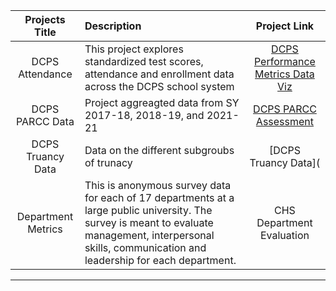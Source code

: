 |Projects Title| Description | Project Link
| :---:       |    :----  |          :---: |
| DCPS Attendance | This  project explores standardized test scores, attendance and enrollment data across the DCPS school system | [DCPS Performance Metrics Data Viz](https://public.tableau.com/views/DCPS2021-22Enrollment/DCPSSY2021-22EnrollmentData?:language=en-US&:display_count=n&:origin=viz_share_link)  |
| DCPS PARCC Data | Project aggreagted data from SY 2017-18, 2018-19, and 2021-21 | [DCPS PARCC Assessment](https://public.tableau.com/views/PARCCdata/Dashboard1?:language=en-US&:display_count=n&:origin=viz_share_link) |
|DCPS Truancy Data | Data on the different subgroubs of trunacy | [DCPS Truancy Data](
| Department Metrics| This is anonymous survey data for each of 17 departments at a large public university. The survey is meant to evaluate management, interpersonal skills, communication and leadership for each department.         | CHS Department Evaluation      |


---







